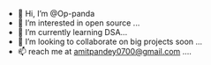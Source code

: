 - 👋 Hi, I’m @Op-panda
- 👀 I’m interested in open source ...
- 🌱 I’m currently learning DSA...
- 💞️ I’m looking to collaborate on big projects soon ...
- 📫 reach me at amitpandey0700@gmail.com ....
